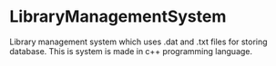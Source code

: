 # LibraryManagementSystem
Library management system which uses .dat and .txt files for storing database. This is system is made in c++ programming language.
